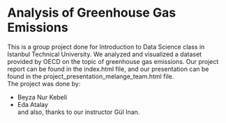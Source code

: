 # Analysis of Greenhouse Gas Emissions
This is a group project done for Introduction to Data Science class in Istanbul Technical University. We analyzed and visualized a dataset provided by OECD on the topic of greenhouse gas emissions. Our project report can be found in the index.html file, and our presentation can be found in the project_presentation_melange_team.html file. <br>
The project was done by:
* Beyza Nur Kebeli
* Eda Atalay  <br>
and also, thanks to our instructor Gül Inan.
